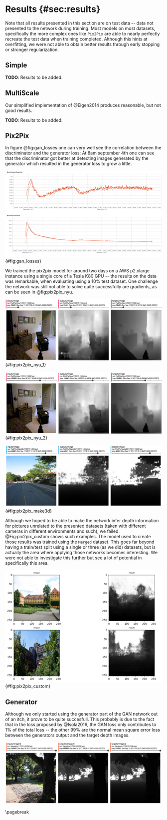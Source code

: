 # Results  {#sec:results}

Note that all results presented in this section are on test data -- data not presented to the network during training. Most models on most datasets, specifically the more complex ones like `Pix2Pix` are able to nearly perfectly recreate the test data when training completed. Although this hints at overfitting, we were not able to obtain better results through early stopping or stronger regularization.


## Simple

**TODO**: Results to be added.

## MultiScale

Our simplified implementation of @Eigen2014 produces reasonable, but not good results.

**TODO**: Results to be added.


## Pix2Pix

In figure @fig:gan_losses one can very well see the correlation between the discriminator and the generator loss: At 8am september 4th one can see that the discriminator got better at detecting images generated by the generator which resulted in the generator loss to grow a little.

![Generator and discriminator losses from the Pix2Pix model as exponential moving averages over two days of training. Regarding the overall goal of generating realistic depth maps, lower loss values are always better for the generator and a value of 0.5 to be desired for the discriminator.](assets/gan_losses.png){#fig:gan_losses}

We trained the pix2pix model for around two days on a AWS p2.xlarge instance using a single core of a Tesla K80 GPU -- the results on the data was remarkable, when evaluating using a 10% test dataset. One challenge the network was still not able to solve quite successfully are gradients, as can be seen in @fig:pix2pix_nyu.

![Results from the `Pix2Pix` model on the `Nyu` dataset](assets/pix2pix_nyu_1.png){#fig:pix2pix_nyu_1}

![Results from the `Pix2Pix` model on the `Nyu` dataset, continued.](assets/pix2pix_nyu_2.png){#fig:pix2pix_nyu_2}

![Results from the `Pix2Pix` model on the `Make3D dataset](assets/pix2pix_make3d.png){#fig:pix2pix_make3d}

Although we hoped to be able to make the network infer depth information for pictures unrelated to the presented datasets (taken with different cameras in different environments and such), we failed. @Fig:pix2pix_custom shows such examples. The model used to create those results was trained using the `Merged` dataset. This goes far beyond having a train/test split using a single or three (as we did) datasets, but is actually the area where applying those networks becomes interesting. We were not able to investigate this further but see a lot of potential in specifically this area.

![Results from the `Pix2Pix` model on unrelated images](assets/pix2pix_custom.png){#fig:pix2pix_custom}


## Generator
Although we only started using the generator part of the GAN network out of an itch, it prove to be quite succesfull. This probably is due to the fact that in the loss proposed by @Isola2016, the GAN loss only contributes to 1% of the total loss -- the other 99% are the normal mean square error loss between the generators output and the target depth images.

![Results from the `Generator` model](assets/generator_results.png)


\pagebreak
